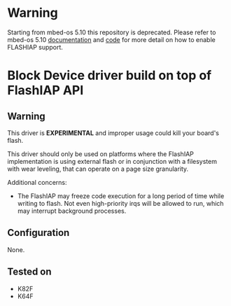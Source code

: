 # Warning
Starting from mbed-os 5.10 this repository is deprecated. 
Please refer to mbed-os 5.10 [documentation](https://github.com/ARMmbed/mbed-os-5-docs/blob/development/docs/api/storage/FlashIAPBlockDevice.md) and [code](https://github.com/ARMmbed/mbed-os/tree/master/components/storage/blockdevice/COMPONENT_FLASHIAP) for more detail on how to enable FLASHIAP support.

# Block Device driver build on top of FlashIAP API

## Warning 
This driver is **EXPERIMENTAL** and improper usage could kill your board's flash.

This driver should only be used on platforms where the FlashIAP implementation is using external flash or in conjunction with a filesystem with wear leveling, that can operate on a page size granularity.

Additional concerns:
- The FlashIAP may freeze code execution for a long period of time while writing to flash. Not even high-priority irqs will be allowed to run, which may interrupt background processes.


## Configuration
None.

## Tested on

* K82F
* K64F

